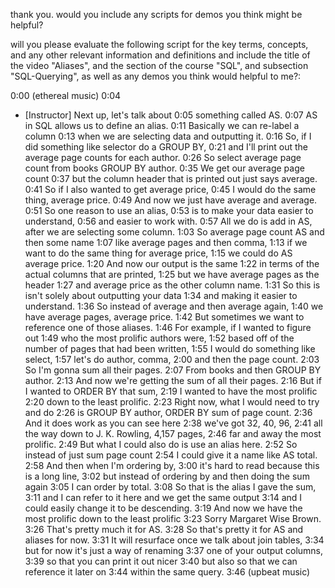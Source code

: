 thank you. would you include any scripts for demos you think might be helpful? 







will you please evaluate the following script for the key terms, concepts, and any other relevant information and definitions and include the title of the video "Aliases", and the section of the course "SQL", and subsection "SQL-Querying", as well as any demos you think would helpful to me?:

0:00
(ethereal music)
0:04
- [Instructor] Next up, let's talk about
0:05
something called AS.
0:07
AS in SQL allows us to define an alias.
0:11
Basically we can re-label a column
0:13
when we are selecting data and outputting it.
0:16
So, if I did something like selector do a GROUP BY,
0:21
and I'll print out the average page counts for each author.
0:26
So select average page count from books GROUP BY author.
0:35
We get our average page count
0:37
but the column header that is printed out just says average.
0:41
So if I also wanted to get average price,
0:45
I would do the same thing, average price.
0:49
And now we just have average and average.
0:51
So one reason to use an alias,
0:53
is to make your data easier to understand,
0:56
and easier to work with.
0:57
All we do is add in AS, after we are selecting some column.
1:03
So average page count AS and then some name
1:07
like average pages and then comma,
1:13
if we want to do the same thing for average price,
1:15
we could do AS average price.
1:20
And now our output is the same
1:22
in terms of the actual columns that are printed,
1:25
but we have average pages as the header
1:27
and average price as the other column name.
1:31
So this is isn't solely about outputting your data
1:34
and making it easier to understand.
1:36
So instead of average and then average again,
1:40
we have average pages, average price.
1:42
But sometimes we want to reference one of those aliases.
1:46
For example, if I wanted to figure out
1:49
who the most prolific authors were,
1:52
based off of the number of pages that had been written,
1:55
I would do something like select,
1:57
let's do author, comma,
2:00
and then the page count.
2:03
So I'm gonna sum all their pages.
2:07
From books and then GROUP BY author.
2:13
And now we're getting the sum of all their pages.
2:16
But if I wanted to ORDER BY that sum,
2:19
I wanted to have the most prolific
2:20
down to the least prolific.
2:23
Right now, what I would need to try and do
2:26
is GROUP BY author, ORDER BY sum of page count.
2:36
And it does work as you can see here
2:38
we've got 32, 40, 96,
2:41
all the way down to J. K. Rowling, 4,157 pages,
2:46
far and away the most prolific.
2:49
But what I could also do is use an alias here.
2:52
So instead of just sum page count
2:54
I could give it a name like AS total.
2:58
And then when I'm ordering by,
3:00
it's hard to read because this is a long line,
3:02
but instead of ordering by and then doing the sum again
3:05
I can order by total.
3:08
So that is the alias I gave the sum,
3:11
and I can refer to it here and we get the same output
3:14
and I could easily change it to be descending.
3:19
And now we have the most prolific down to the least prolific
3:23
Sorry Margaret Wise Brown.
3:26
That's pretty much it for AS.
3:28
So that's pretty it for AS and aliases for now.
3:31
It will resurface once we talk about join tables,
3:34
but for now it's just a way of renaming
3:37
one of your output columns,
3:39
so that you can print it out nicer
3:40
but also so that we can reference it later on
3:44
within the same query.
3:46
(upbeat music)
